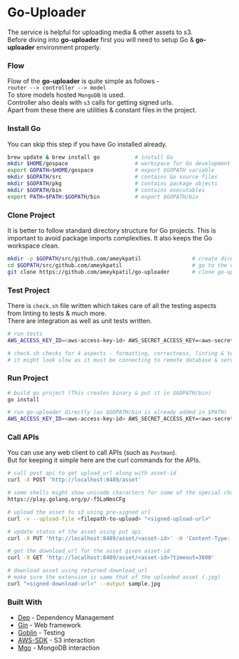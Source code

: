 # Go-Uploader
The service is helpful for uploading media & other assets to s3.   
Before diving into **go-uploader** first you will need to setup Go & **go-uploader** environment properly.

### Flow
Flow of the **go-uploader** is quite simple as follows -  
`router --> controller --> model`  
To store models hosted `MongoDB` is used.  
Controller also deals with `s3` calls for getting signed urls.  
Apart from these there are utilities & constant files in the project.  

  

### Install Go
You can skip this step if you have Go installed already.
```sh
brew update & brew install go           # install Go 
mkdir $HOME/gospace                     # workspace for Go development
export GOPATH=$HOME/gospace             # export $GOPATH variable
mkdir $GOPATH/src                       # contains Go source files
mkdir $GOPATH/pkg                       # contains package objects
mkdir $GOPATH/bin                       # contains executables
export PATH=$PATH:$GOPATH/bin           # export $GOPATH/bin
```
### Clone Project
It is better to follow standard directory structure for Go projects. This is important to avoid package imports complexities. It also keeps the Go workspace clean.
```sh
mkdir -p $GOPATH/src/github.com/ameykpatil                # create directory inside $GOPATH
cd $GOPATH/src/github.com/ameykpatil                      # go to the directory
git clone https://github.com/ameykpatil/go-uploader       # clone go-uploader inside the directory
```
### Test Project
There is `check.sh` file written which takes care of all the testing aspects from linting to tests & much more.  
There are integration as well as unit tests written.
```sh
# run tests
AWS_ACCESS_KEY_ID=<aws-access-key-id> AWS_SECRET_ACCESS_KEY=<aws-secret-access-key> AWS_REGION=us-east-1 AWS_BUCKET=ts-engineering-test MONGO_URL=<mongo-url> MONGO_DB_NAME=dblabs MONGO_COLLECTION=assets sh check.sh

# check.sh checks for 4 aspects - formatting, correctness, linting & tests
# it might look slow as it must be connecting to remote database & services
```
### Run Project
```sh
# build go project (This creates binary & put it in $GOPATH/bin)
go install

# run go-uploader directly (as $GOPATH/bin is already added in $PATH)
AWS_ACCESS_KEY_ID=<aws-access-key-id> AWS_SECRET_ACCESS_KEY=<aws-secret-access-key> AWS_REGION=us-east-1 AWS_BUCKET=ts-engineering-test MONGO_URL=<mongo-url> MONGO_DB_NAME=dblabs MONGO_COLLECTION=assets go-uploader
```
### Call APIs
You can use any web client to call APIs (such as `Postman`).  
But for keeping it simple here are the curl commands for the APIs.
```sh
# call post api to get upload_url along with asset-id
curl -X POST 'http://localhost:8489/asset'

# some shells might show unicode characters for some of the special characters in pre-signed s3 url, if that is the case copy upload_url & paste it in this code snippet & run, the output will give you proper utf-8 equivalent  
https://play.golang.org/p/-f5LaNmsCFg

# upload the asset to s3 using pre-signed url
curl -v --upload-file <filepath-to-upload> "<signed-upload-url>"

# update status of the asset using put api
curl -X PUT 'http://localhost:8489/asset/<asset-id>' -H 'Content-Type: application/json' -d '{"status": "uploaded"}'

# get the download_url for the asset given asset-id
curl -X GET 'http://localhost:8489/asset/<asset-id>?timeout=3600'

# download asset using returned download_url 
# make sure the extension is same that of the uploaded asset (.jpg)
curl "<signed-download-url>" --output sample.jpg
```

### Built With
* [Dep](https://github.com/golang/dep) - Dependency Management
* [Gin](https://github.com/gin-gonic/gin) - Web framework
* [Goblin](https://github.com/franela/goblin) - Testing
* [AWS-SDK](github.com/aws/aws-sdk-go) - S3 interaction
* [Mgo](https://gopkg.in/mgo.v2) - MongoDB interaction
